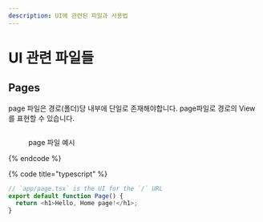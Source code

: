 ```yaml
---
description: UI에 관련된 파일과 사용법
---
```


# UI 관련 파일들

## Pages

page 파일은 경로(폴더)당 내부에 단일로 존재해야합니다. page파일로 경로의 View를 표현할 수 있습니다.

<figure><img src="https://nextjs.org/_next/image?url=%2Fdocs%2Fdark%2Fpage-special-file.png&w=1920&q=75" alt=""><figcaption><p>page 파일 예시</p></figcaption></figure>

{% endcode %}

{% code title="typescript" %}

```typescript
// `app/page.tsx` is the UI for the `/` URL
export default function Page() {
  return <h1>Hello, Home page!</h1>;
}
```
